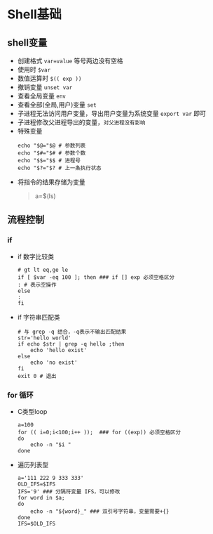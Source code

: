 # Shell基础

## shell变量
- 创建格式 `var=value` 等号两边没有空格
- 使用时 `$var`
- 数值运算时 `$(( exp ))`
- 撤销变量 `unset var`
- 查看全局变量 `env`
- 查看全部(全局,用户)变量 `set`
- 子进程无法访问用户变量，导出用户变量为系统变量 `export var` 即可
- 子进程修改父进程导出的变量，`对父进程没有影响`
- 特殊变量
    ```
    echo "$@="$@ # 参数列表
    echo "$#="$# # 参数个数
    echo "$$="$$ # 进程号
    echo "$?="$? # 上一条执行状态
- 将指令的结果存储为变量
    > a=$(ls) 

## 流程控制
### if
- if 数字比较类
    ```
    # gt lt eq,ge le 
    if [ $var -eq 100 ]; then ### if [] exp 必须空格区分
    : # 表示空操作
    else
    :
    fi
- if 字符串匹配类
    ```
    # 与 grep -q 结合，-q表示不输出匹配结果
    str='hello world'
    if echo $str | grep -q hello ;then
        echo 'hello exist'
    else
        echo 'no exist'
    fi
    exit 0 # 退出

### for 循环
- C类型loop
    ```
    a=100
    for (( i=0;i<100;i++ ));  ### for ((exp)) 必须空格区分
    do
        echo -n "$i "
    done 

- 遍历列表型
    ```
    a='111 222 9 333 333'
    OLD_IFS=$IFS
    IFS='9' ### 分隔符变量 IFS，可以修改
    for word in $a;  
    do
        echo -n "${word}_" ### 双引号字符串，变量需要+{}
    done 
    IFS=$OLD_IFS


